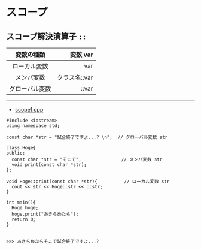 # スコープ
## スコープ解決演算子 `::`

|    変数の種類|     変数 var|
|:----:|----:|
|  ローカル変数|          var|
|    メンバ変数|クラス名::var|
|グローバル変数|        ::var|


---
- [scope1.cpp](./src/scope1.cpp)
```
#include <iostream>
using namespace std;

const char *str = "試合終了ですよ...? \n";  // グローバル変数 str

class Hoge{
public:
  const char *str = "そこで";               // メンバ変数 str
  void print(const char *str);
};

void Hoge::print(const char *str){          // ローカル変数 str
  cout << str << Hoge::str << ::str;
}

int main(){
  Hoge hoge;
  hoge.print("あきらめたら");
  return 0;
}

  
>>> あきらめたらそこで試合終了ですよ...? 
```
